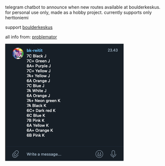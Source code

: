 <p>telegram chatbot to announce when new routes available at boulderkeskus. for personal use only, made as a hobby project. currently supports only herttoniemi</p>

<p>support <a href="https://www.boulderkeskus.com/">boulderkeskus</a></p>
<p>all info from: <a href="https://www.problemator.fi/">problemator</a></p>

<img src="example.png"/>
